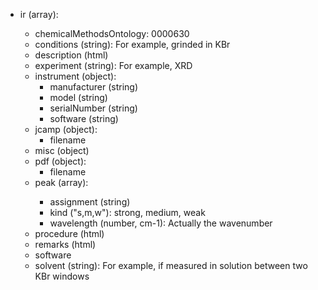 - ir (array<object>):
  - chemicalMethodsOntology: 0000630
  - conditions (string): For example, grinded in KBr
  - description (html)
  - experiment (string): For example, XRD
  - instrument (object):
    - manufacturer (string)
    - model (string)
    - serialNumber (string)
    - software (string)
  - jcamp (object):
    - filename
  - misc (object)
  - pdf (object):
    - filename
  - peak (array<object>):
    - assignment (string)
    - kind ("s,m,w"): strong, medium, weak
    - wavelength (number, cm-1): Actually the wavenumber
  - procedure (html)
  - remarks (html)
  - software
  - solvent (string): For example, if measured in solution between two KBr windows
